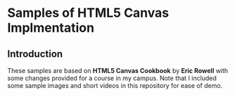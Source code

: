 # Samples of HTML5 Canvas Implmentation

## Introduction
These samples are based on **HTML5 Canvas Cookbook** by **Eric Rowell** with some changes provided for a course in my campus. 
Note that I included some sample images and short videos in this repository for ease of demo.